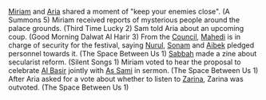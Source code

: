 [Miriam](Person/Miriam.md) and [Aria](Person/Aria.md) shared a moment of "keep your enemies close". (A Summons 5)
Miriam received reports of mysterious people around the palace grounds. (Third Time Lucky 2)
Sam told Aria about an upcoming coup. (Good Morning Dalwat Al Harir 3)
From the [Council](Person/Groups/Council.md), [Mahedi](Mahedi) is in charge of security for the festival, saying [Nurul](Nurul), [Sonam](Sonam) and [Aibek](Aibek) pledged personnel towards it. (The Space Between Us 1)
[Sabbah](Person/Sabbah.md) made a zine about secularist reform. (Silent Songs 1)
Miriam voted to hear the proposal to celebrate [Al Basir](Religion/Al%20Basir.md) jointly with [As Sami](Religion/As%20Sami.md) in sermon. (The Space Between Us 1)
After Aria asked for a vote about whether to listen to [Zarina](Person/Zarina.md), Zarina was outvoted. (The Space Between Us 1)